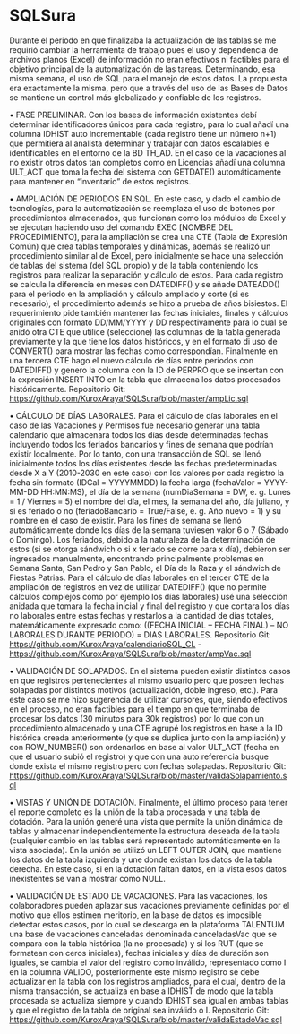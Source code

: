 # SQLSura
Durante el periodo en que finalizaba la actualización de las tablas se me requirió cambiar la herramienta de trabajo pues el uso y dependencia de archivos planos (Excel) de información no eran efectivos ni factibles para el objetivo principal de la automatización de las tareas. Determinando, esa misma semana, el uso de SQL para el manejo de estos datos. La propuesta era exactamente la misma, pero que a través del uso de las Bases de Datos se mantiene un control más globalizado y confiable de los registros.

•	FASE PRELIMINAR. Con los bases de información existentes debí determinar identificadores únicos para cada registro, para lo cual añadí una columna IDHIST auto incrementable (cada registro tiene un número n+1) que permitiera al analista determinar y trabajar con datos escalables e identificables en el entorno de la BD TH_AD. En el caso de la vacaciones al no existir otros datos tan completos como en Licencias añadí una columna ULT_ACT que toma la fecha del sistema con GETDATE() automáticamente para mantener en “inventario” de estos registros.

•	AMPLIACIÓN DE PERIODOS EN SQL. En este caso, y dado el cambio de tecnologías, para la automatización se reemplaza el uso de botones por procedimientos almacenados, que funcionan como los módulos de Excel y se ejecutan haciendo uso del comando EXEC [NOMBRE DEL PROCEDIMIENTO], para la ampliación se crea una CTE (Tabla de Expresión Común) que crea tablas temporales y dinámicas, además se realizó un procedimiento similar al de Excel, pero inicialmente se hace una selección de tablas del sistema (del SQL propio) y de la tabla conteniendo los registros para realizar la separación y cálculo de estos. Para cada registro se calcula la diferencia en meses con DATEDIFF() y se añade DATEADD() para el periodo en la ampliación y cálculo ampliado y corte (si es necesario), el procedimiento además se hizo a prueba de años bisiestos. El requerimiento pide también mantener las fechas iniciales, finales y cálculos originales con formato DD/MM/YYYY y DD respectivamente para lo cual se anidó otra CTE que utilice (seleccione) las columnas de la tabla generada previamente y la que tiene los datos históricos, y en el formato di uso de CONVERT() para mostrar las fechas como correspondían. Finalmente en una tercera CTE hago el nuevo cálculo de días entre periodos con DATEDIFF() y genero la columna con la ID de PERPRO que se insertan con la expresión INSERT INTO en la tabla que almacena los datos procesados históricamente.
Repositorio Git: https://github.com/KuroxAraya/SQLSura/blob/master/ampLic.sql

•	CÁLCULO DE DÍAS LABORALES. Para el cálculo de días laborales en el caso de las Vacaciones y Permisos fue necesario generar una tabla calendario que almacenara todos los días desde determinadas fechas incluyendo todos los feriados bancarios y fines de semana que podrían existir localmente. Por lo tanto, con una transacción de SQL se llenó inicialmente todos los días existentes desde las fechas predeterminadas desde X a Y (2010-2030 en este caso) con los valores por cada registro la fecha sin formato (IDCal = YYYYMMDD) la fecha larga (fechaValor = YYYY-MM-DD HH:MN:MS), el día de la semana (numDiaSemana = DW, e. g. Lunes = 1 / Viernes = 5) el nombre del día, el mes, la semana del año, día juliano, y si es feriado o no (feriadoBancario = True/False, e. g. Año nuevo = 1) y su nombre en el caso de existir. Para los fines de semana se llenó automáticamente donde los días de la semana tuviesen valor 6 o 7 (Sábado o Domingo). Los feriados, debido a la naturaleza de la determinación de estos (si se otorga sándwich o si x feriado se corre para x día), debieron ser ingresados manualmente, encontrando principalmente problemas en Semana Santa, San Pedro y San Pablo, el Día de la Raza y el sándwich de Fiestas Patrias. Para el cálculo de días laborales en el tercer CTE de la ampliación de registros en vez de utilizar DATEDIFF() (que no permite cálculos complejos como por ejemplo los días laborales) usé una selección anidada que tomara la fecha inicial y final del registro y que contara los días no laborales entre estas fechas y restarlos a la cantidad de días totales, matemáticamente expresado como: ((FECHA INICIAL – FECHA FINAL) – NO LABORALES DURANTE PERIODO) = DIAS LABORALES.
Repositorio Git: https://github.com/KuroxAraya/calendiarioSQL_CL - https://github.com/KuroxAraya/SQLSura/blob/master/ampVac.sql

•	VALIDACIÓN DE SOLAPADOS. En el sistema pueden existir distintos casos en que registros pertenecientes al mismo usuario pero que poseen fechas solapadas por distintos motivos (actualización, doble ingreso, etc.). Para este caso se me hizo sugerencia de utilizar cursores, que, siendo efectivos en el proceso, no eran factibles para el tiempo en que terminaba de procesar los datos (30 minutos para 30k registros) por lo que con un procedimiento almacenado y una CTE agrupé los registros en base a la ID histórica creada anteriormente (y que se duplica junto con la ampliación) y con ROW_NUMBER() son ordenarlos en base al valor ULT_ACT (fecha en que el usuario subió el registro) y que con una auto referencia busque donde exista el mismo registro pero con fechas solapadas.
Repositorio Git: https://github.com/KuroxAraya/SQLSura/blob/master/validaSolapamiento.sql

•	VISTAS Y UNIÓN DE DOTACIÓN. Finalmente, el último proceso para tener el reporte completo es la unión de la tabla procesada y una tabla de dotación. Para la unión generé una vista que permite la unión dinámica de tablas y almacenar independientemente la estructura deseada de la tabla (cualquier cambio en las tablas será representado automáticamente en la vista asociada). En la unión se utilizó un LEFT OUTER JOIN, que mantiene los datos de la tabla izquierda y une donde existan los datos de la tabla derecha. En este caso, si en la dotación faltan datos, en la vista esos datos inexistentes se van a mostrar como NULL.

•	VALIDACIÓN DE ESTADO DE VACACIONES. Para las vacaciones, los colaboradores pueden aplazar sus vacaciones previamente definidas por el motivo que ellos estimen meritorio, en la base de datos es imposible detectar estos casos, por lo cual se descarga en la plataforma TALENTUM una base de vacaciones canceladas denominada canceladasVac que se compara con la tabla histórica (la no procesada) y si los RUT (que se formatean con ceros iniciales), fechas iniciales y días de duración son iguales, se cambia el valor del registro como inválido, representado como I en la columna VALIDO, posteriormente este mismo registro se debe actualizar en la tabla con los registros ampliados, para el cual, dentro de la misma transacción, se actualiza en base a IDHIST de modo que la tabla procesada se actualiza siempre y cuando IDHIST sea igual en ambas tablas y que el registro de la tabla de original sea inválido o I.
Repositorio Git: https://github.com/KuroxAraya/SQLSura/blob/master/validaEstadoVac.sql

